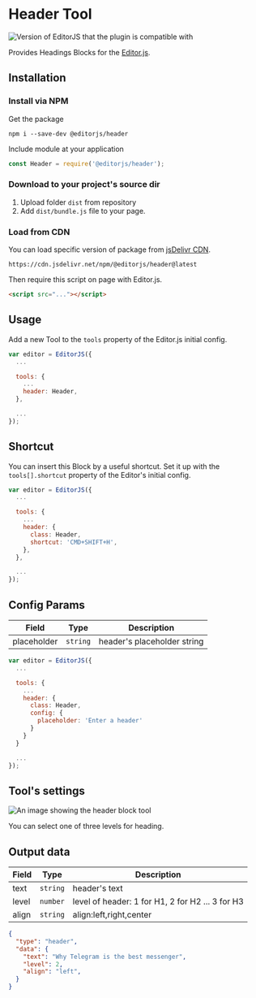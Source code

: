 # Header Tool

![Version of EditorJS that the plugin is compatible with](https://badgen.net/badge/Editor.js/v2.0/blue)

Provides Headings Blocks for the [Editor.js](https://ifmo.su/editor).

## Installation

### Install via NPM

Get the package

```shell
npm i --save-dev @editorjs/header
```

Include module at your application

```javascript
const Header = require('@editorjs/header');
```

### Download to your project's source dir

1. Upload folder `dist` from repository
2. Add `dist/bundle.js` file to your page.

### Load from CDN

You can load specific version of package from [jsDelivr CDN](https://www.jsdelivr.com/package/npm/@editorjs/header).

`https://cdn.jsdelivr.net/npm/@editorjs/header@latest`

Then require this script on page with Editor.js.

```html
<script src="..."></script>
```

## Usage

Add a new Tool to the `tools` property of the Editor.js initial config.

```javascript
var editor = EditorJS({
  ...

  tools: {
    ...
    header: Header,
  },

  ...
});
```

## Shortcut

You can insert this Block by a useful shortcut. Set it up with the `tools[].shortcut` property of the Editor's initial config.

```javascript
var editor = EditorJS({
  ...

  tools: {
    ...
    header: {
      class: Header,
      shortcut: 'CMD+SHIFT+H',
    },
  },

  ...
});
```

## Config Params

| Field       | Type     | Description                 |
| ----------- | -------- | --------------------------- |
| placeholder | `string` | header's placeholder string |

```javascript
var editor = EditorJS({
  ...

  tools: {
    ...
    header: {
      class: Header,
      config: {
        placeholder: 'Enter a header'
      }
    }
  }

  ...
});
```

## Tool's settings

![An image showing the header block tool](https://capella.pics/5ef43c5b-441f-48bd-9b53-854f57f8161b.jpg)

You can select one of three levels for heading.

## Output data

| Field | Type     | Description                                      |
| ----- | -------- | ------------------------------------------------ |
| text  | `string` | header's text                                    |
| level | `number` | level of header: 1 for H1, 2 for H2 ... 3 for H3 |
| align | `string` | align:left,right,center                          |

```json
{
  "type": "header",
  "data": {
    "text": "Why Telegram is the best messenger",
    "level": 2,
    "align": "left",
  }
}
```
